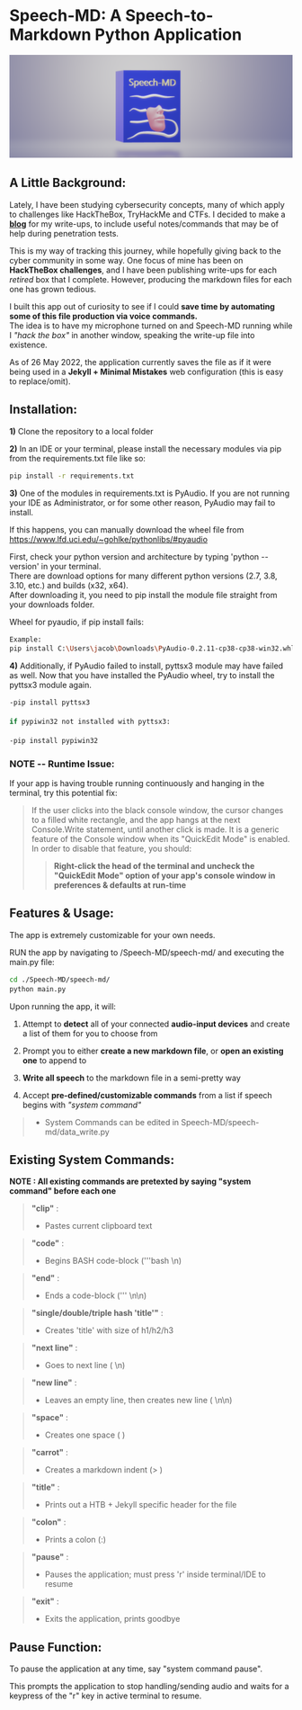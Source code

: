 # Speech-MD: A Speech-to-Markdown Python Application  

![Speech-MD Image](Speech-MD.png)  

## A Little Background:  

Lately, I have been studying cybersecurity concepts, many of which apply to challenges like HackTheBox, TryHackMe and CTFs. I decided to make a **[blog](https://jlanguell.github.io/)** for my write-ups, to include useful notes/commands that may be of help during penetration tests.  

This is my way of tracking this journey, while hopefully giving back to the cyber community in some way. One focus of mine has been on **HackTheBox challenges**, and I have been publishing write-ups for each *retired* box that I complete. However, producing the markdown files for each one has grown tedious.  

I built this app out of curiosity to see if I could **save time by automating some of this file production via voice commands.**  
The idea is to have my microphone turned on and Speech-MD running while I *"hack the box"* in another window, speaking the write-up file into existence.  

As of 26 May 2022, the application currently saves the file as if it were being used in a **Jekyll + Minimal Mistakes** web configuration (this is easy to replace/omit).  

## Installation:  


**1)** Clone the repository to a local folder  


**2)** In an IDE or your terminal, please install the necessary modules via pip from the requirements.txt file like so:  


```bash  
pip install -r requirements.txt  
```  


**3)** One of the modules in requirements.txt is PyAudio. If you are not running your IDE as Administrator, or for some other reason, PyAudio may fail to install.  

If this happens, you can manually download the wheel file from https://www.lfd.uci.edu/~gohlke/pythonlibs/#pyaudio  

First, check your python version and architecture by typing 'python --version' in your terminal.  
There are download options for many different python versions (2.7, 3.8, 3.10, etc.) and builds (x32, x64).  
After downloading it, you need to pip install the module file straight from your downloads folder.  

Wheel for pyaudio, if pip install fails:  

```bash
Example:	
pip install C:\Users\jacob\Downloads\PyAudio-0.2.11-cp38-cp38-win32.whl  
```  


**4)** Additionally, if PyAudio failed to install, pyttsx3 module may have failed as well. Now that you have installed the PyAudio wheel, try to install the pyttsx3 module again.  

```bash  
-pip install pyttsx3

if pypiwin32 not installed with pyttsx3:

-pip install pypiwin32
```  


### NOTE -- Runtime Issue:   


If your app is having trouble running continuously and hanging in the terminal, try this potential fix:  


>If the user clicks into the black console window, the cursor changes to a filled white rectangle, and the app hangs at the next Console.Write statement, until another click is made.
>It is a generic feature of the Console window when its "QuickEdit Mode" is enabled.
>In order to disable that feature, you should:
>
>> **Right-click the head of the terminal and uncheck the "QuickEdit Mode" option of your app's console window in preferences & defaults at run-time**


## Features & Usage:  

The app is extremely customizable for your own needs. 

RUN the app by navigating to /Speech-MD/speech-md/ and executing the main.py file:  

```bash
cd ./Speech-MD/speech-md/
python main.py
```  


Upon running the app, it will:  

1. Attempt to **detect** all of your connected **audio-input devices** and create a list of them for you to choose from  

2. Prompt you to either **create a new markdown file**, or **open an existing one** to append to  

3. **Write all speech** to the markdown file in a semi-pretty way  

4. Accept **pre-defined/customizable commands** from a list if speech begins with *"system command"*  
>>
> * System Commands can be edited in Speech-MD/speech-md/data_write.py


## Existing System Commands:  


**NOTE : All existing commands are pretexted by saying "system command" before each one**  



> **"clip"** :  
>> 
> * Pastes current clipboard text  

> **"code"** :  
>> 
> * Begins BASH code-block ('''bash \n)  

> **"end"** :  
>> 
> * Ends a code-block ('''  \n\n)  

> **"single/double/triple hash 'title'"** :  
>> 
> * Creates 'title' with size of h1/h2/h3   

> **"next line"** :  
>> 
> * Goes to next line (  \n)  

> **"new line"** :  
>> 
> * Leaves an empty line, then creates new line (  \n\n)  

> **"space"** :  
>> 
> * Creates one space ( )  

> **"carrot"** :  
>> 
> * Creates a markdown indent (> )  

> **"title"** :  
>> 
> * Prints out a HTB + Jekyll specific header for the file  

> **"colon"** :  
>> 
> * Prints a colon (:)

> **"pause"** :  
>> 
> * Pauses the application; must press 'r' inside terminal/IDE to resume  

> **"exit"** :  
>> 
> * Exits the application, prints goodbye  


## Pause Function:  

To pause the application at any time, say "system command pause".  

This prompts the application to stop handling/sending audio and waits for a keypress of the "r" key in active terminal to resume.  

